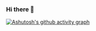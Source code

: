 ### Hi there 👋

[![Ashutosh's github activity graph](https://github-readme-activity-graph.cyclic.app/graph?username=HMarzban&theme=github-compact)](https://github.com/ashutosh00710/github-readme-activity-graph)


<!--
**HMarzban/HMarzban** is a ✨ _special_ ✨ repository because its `README.md` (this file) appears on your GitHub profile.

Here are some ideas to get you started:

- 🔭 I’m currently working on ...
- 🌱 I’m currently learning ...
- 👯 I’m looking to collaborate on ...
- 🤔 I’m looking for help with ...
- 💬 Ask me about ...
- 📫 How to reach me: ...
- 😄 Pronouns: ...
- ⚡ Fun fact: ...
-->
